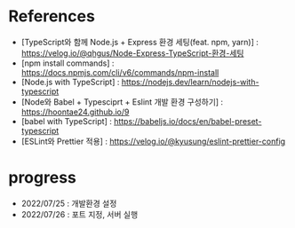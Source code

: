 # References

-   [TypeScript와 함께 Node.js + Express 환경 세팅(feat. npm, yarn)] : https://velog.io/@qhgus/Node-Express-TypeScript-환경-세팅
-   [npm install commands] : https://docs.npmjs.com/cli/v6/commands/npm-install
-   [Node.js with TypeScript] : https://nodejs.dev/learn/nodejs-with-typescript
-   [Node와 Babel + Typesciprt + Eslint 개발 환경 구성하기] : https://hoontae24.github.io/9
-   [babel with TypeScript] : https://babeljs.io/docs/en/babel-preset-typescript
-   [ESLint와 Prettier 적용] : https://velog.io/@kyusung/eslint-prettier-config

# progress

-   2022/07/25 : 개발환경 설정
-   2022/07/26 : 포트 지정, 서버 실행
